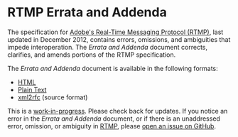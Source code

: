 RTMP Errata and Addenda
=======================
The specification for [Adobe's Real-Time Messaging Protocol (RTMP)][RTMP],
last updated in December 2012, contains errors, omissions, and ambiguities
that impede interoperation. The _Errata and Addenda_ document corrects,
clarifies, and amends portions of the RTMP specification.

The _Errata and Addenda_ document is available in the following formats:

* [HTML](rtmp-errata-addenda.html)
* [Plain Text](rtmp-errata-addenda.txt)
* [xml2rfc](rtmp-errata-addenda.xml) (source format)

This is a [work-in-progress][repo]. Please check back for updates. If you
notice an error in the _Errata and Addenda_ document, or if there is an
unaddressed error, omission, or ambiguity in [RTMP][], please
[open an issue on GitHub][issues].

  [RTMP]: https://rtmp.veriskope.com/docs/spec/
  [repo]: https://github.com/zenomt/rtmp-errata-addenda
  [issues]: https://github.com/zenomt/rtmp-errata-addenda/issues
